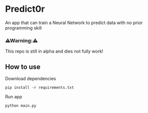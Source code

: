 # Predict0r
An app that can train a Neural Network to predict data with no prior programming skill

### ⚠Warning:⚠  
This repo is still in alpha and dies not fully work!

## How to use
Download dependencies
```
pip install -r requirements.txt
```
Run app
```
python main.py
```
